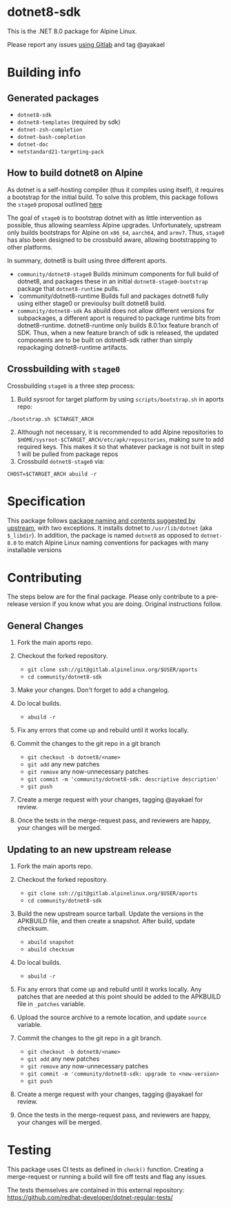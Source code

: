 # dotnet8-sdk

This is the .NET 8.0 package for Alpine Linux.

Please report any issues [using Gitlab](https://gitlab.alpinelinux.org/alpine/aports/-/issues/new) and tag @ayakael

# Building info

## Generated packages
* `dotnet8-sdk`
* `dotnet8-templates` (required by sdk)
* `dotnet-zsh-completion`
* `dotnet-bash-completion`
* `dotnet-doc`
* `netstandard21-targeting-pack`

## How to build dotnet8 on Alpine
As dotnet is a self-hosting compiler (thus it compiles using itself), it
requires a bootstrap for the initial build. To solve this problem, this package
follows the `stage0` proposal outlined [here](https://lists.alpinelinux.org/~alpine/devel/%3C33KG0XO61I4IL.2Z7RTAZ5J3SY6%408pit.net%3E)

The goal of `stage0` is to bootstrap dotnet with as little intervention as
possible, thus allowing seamless Alpine upgrades. Unfortunately, upstream only
builds bootstraps for Alpine on `x86_64`, `aarch64`, and `armv7`. Thus, `stage0`
has also been designed to be crossbuild aware, allowing bootstrapping to other
platforms.

In summary, dotnet8 is built using three different aports.

* `community/dotnet8-stage0`
Builds minimum components for full build of dotnet8, and packages these in an initial 
`dotnet8-stage0-bootstrap` package that `dotnet8-runtime` pulls.
* `community/dotnet8-runtime
Builds full and packages dotnet8 fully using either stage0 or previoulsy built
dotnet8 build.
* `community/dotnet8-sdk`
As abuild does not allow different versions for subpackages, a different aport
is required to package runtime bits from dotnet8-runtime. dotnet8-runtime only
builds 8.0.1xx feature branch of SDK. Thus, when a new feature branch of sdk is
released, the updated components are to be built on dotnet8-sdk rather than
simply repackaging dotnet8-runtime artifacts.



## Crossbuilding with `stage0`
Crossbuilding `stage0` is a three step process:
1. Build sysroot for target platform by using `scripts/bootstrap.sh` in aports repo:
```
./bootstrap.sh $CTARGET_ARCH
```
2. Although not necessary, it is recommended to add Alpine repositories to
   `$HOME/sysroot-$CTARGET_ARCH/etc/apk/repositories`, making sure to add required
   keys. This makes it so that whatever package is not built in step 1 will
   be pulled from package repos
3. Crossbuild `dotnet8-stage0` via:
```
CHOST=$CTARGET_ARCH abuild -r
```

# Specification

This package follows [package naming and contents suggested by upstream](https://docs.microsoft.com/en-us/dotnet/core/build/distribution-packaging),
with two exceptions. It installs dotnet to `/usr/lib/dotnet` (aka `$_libdir`). 
In addition, the package is named `dotnet8` as opposed to `dotnet-8.0`
to match Alpine Linux naming conventions for packages with many installable versions

# Contributing

The steps below are for the final package. Please only contribute to a
pre-release version if you know what you are doing. Original instructions
follow.

## General Changes

1. Fork the main aports repo.

2. Checkout the forked repository.

    - `git clone ssh://git@gitlab.alpinelinux.org/$USER/aports`
    - `cd community/dotnet8-sdk`

3. Make your changes. Don't forget to add a changelog.

4. Do local builds.

    - `abuild -r`

5. Fix any errors that come up and rebuild until it works locally.

6. Commit the changes to the git repo in a git branch

    - `git checkout -b dotnet8/<name>`
    - `git add` any new patches
    - `git remove` any now-unnecessary patches
    - `git commit -m 'community/dotnet8-sdk: descriptive description'`
    - `git push`

7. Create a merge request with your changes, tagging @ayakael for review.

8. Once the tests in the merge-request pass, and reviewers are happy, your changes
   will be merged.

## Updating to an new upstream release

1. Fork the main aports repo.

2. Checkout the forked repository.

    - `git clone ssh://git@gitlab.alpinelinux.org/$USER/aports`
    - `cd community/dotnet8-sdk`


3. Build the new upstream source tarball. Update the versions in the
   APKBUILD file, and then create a snapshot. After build, update checksum.

    - `abuild snapshot`
    - `abuild checksum`

4. Do local builds.

    - `abuild -r`

5. Fix any errors that come up and rebuild until it works locally. Any
   patches that are needed at this point should be added to the APKBUILD file
   in `_patches` variable.

6. Upload the source archive to a remote location, and update `source` variable.

7. Commit the changes to the git repo in a git branch.

    - `git checkout -b dotnet8/<name>`	
    - `git add` any new patches
    - `git remove` any now-unnecessary patches
    - `git commit -m 'community/dotnet8-sdk: upgrade to <new-version>`
    - `git push`

8. Create a merge request with your changes, tagging @ayakael for review.

9. Once the tests in the merge-request pass, and reviewers are happy, your changes
   will be merged.

# Testing

This package uses CI tests as defined in `check()` function. Creating a
merge-request or running a build will fire off tests and flag any issues.

The tests themselves are contained in this external repository:
https://github.com/redhat-developer/dotnet-regular-tests/
